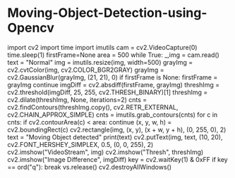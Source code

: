 # Moving-Object-Detection-using-Opencv
import cv2
import time
import imutils
cam = cv2.VideoCapture(0)
time.sleep(1)
firstFrame=None
area = 500
while True:
    _,img = cam.read()
    text = "Normal"
    img = imutils.resize(img, width=500)
    grayImg = cv2.cvtColor(img, cv2.COLOR_BGR2GRAY)
    grayImg = cv2.GaussianBlur(grayImg, (21, 21), 0)
    if firstFrame is None:
        firstFrame = grayImg
        continue
    imgDiff = cv2.absdiff(firstFrame, grayImg)
    threshImg = cv2.threshold(imgDiff, 25, 255, cv2.THRESH_BINARY)[1]
    threshImg = cv2.dilate(threshImg, None, iterations=2)
    cnts = cv2.findContours(threshImg.copy(), cv2.RETR_EXTERNAL,
        cv2.CHAIN_APPROX_SIMPLE)
    cnts = imutils.grab_contours(cnts)
    for c in cnts:
        if cv2.contourArea(c) < area:
            continue
        (x, y, w, h) = cv2.boundingRect(c)
        cv2.rectangle(img, (x, y), (x + w, y + h), (0, 255, 0), 2)
        text = "Moving Object detected"
        print(text)
    cv2.putText(img, text, (10, 20),
        cv2.FONT_HERSHEY_SIMPLEX, 0.5, (0, 0, 255), 2)
    cv2.imshow("VideoStream", img)
    cv2.imshow("Thresh", threshImg)
    cv2.imshow("Image Difference", imgDiff)
    key = cv2.waitKey(1) & 0xFF
    if key == ord("q"):
        break
vs.release()
cv2.destroyAllWindows()

